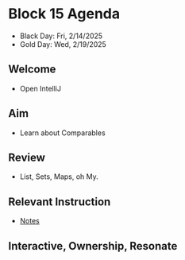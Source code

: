 
# Block 15 Agenda
- Black Day: Fri, 2/14/2025
- Gold Day: Wed, 2/19/2025

## Welcome

- Open IntelliJ

## Aim

- Learn about Comparables

## Review
- List, Sets, Maps, oh My.  

## Relevant Instruction

- [Notes](Notes.md)

## Interactive, Ownership, Resonate